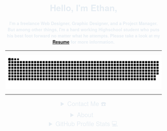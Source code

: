 <!DOCTYPE html>
<html lang="en">
<head>
    <meta charset="UTF-8">
    <meta name="viewport" content="width=device-width, initial-scale=1.0">
    <title>Ethan - Web Developer</title>
<style type="text/css">
h4 {
    font-family: Gotham, Helvetica Neue, Helvetica, Arial, sans-serif;
	color: #E6EDF3;
}
h2 {
    font-family: Gotham, Helvetica Neue, Helvetica, Arial, sans-serif;
	color: #E6EDF3;
}
h1 {
    font-family: Gotham, Helvetica Neue, Helvetica, Arial, sans-serif;
	color: #E6EDF3;
}
	
html {
	background-color: #0D1117
	}
summary {
	font-family: Gotham, Helvetica Neue, Helvetica, Arial, sans-serif;
	font-size: 20px;
	color: #E6EDF3;
}
	
</style>
</head>
<body>

<div align="center">
  <span>
    <h1>Hello, I'm Ethan,</h1>
    <h4>I'm a freelance Web Designer, Graphic Designer, and a Project Manager. But among other things, I'm a hard working Highschool student who puts his best foot forward no matter what he attempts. Please take a look at my <a href="https://github.com/ethanhilldp/ethanhilldp.github.io/resources/img/Resume.pdf" target="_blank">Resume</a> for more information.</h4>
  </span>
</div>

<hr>

<div align="center">
  <a href="https://ethanhilldp.github.io/">
    <img src="resources/img/grid-snake.svg" alt="">
  </a>
</div>

<hr>

<div align="center">
	
<details>
  <summary>Contact Me ☎️</summary>
  <div align="center">
    <h2>You can reach me by:</h2>
    <p>
      <a href="mailto:ethanhilldivine@gmail.com" target="_blank">
        <img src="https://img.shields.io/badge/gmail-EA4335.svg?style=for-the-badge&logo=gmail&logoColor=white" alt="azzar" height="30">
      </a>
    </p>
  </div>
</details>

<details>
  <summary>About 📃</summary>
  <div align="center">
    <h2>About this Account</h2>
    <p>
      <a href="github.com/ethanhilldp" target="_blank">
        <img src="https://komarev.com/ghpvc/?username=ethanhilldp&style=for-the-badge&label=PROFILE+VIEWS" height="25" alt="views count">
      </a>
      <a href="https://ethanhilldp.github.io/">
        <img src="https://img.shields.io/website?down_message=offline&style=for-the-badge&up_message=online&url=https%3A%2F%2Fethanhilldp.github.io%2F" height="25" alt="website">
      </a>
    </p>
    <p>
      <a href="github.com/ethanhilldp" target="_blank">
        <img src="https://img.shields.io/github/license/ethanhilldp/ethanhilldp.github.io?color=purple&style=for-the-badge" height="25" alt="license">
      </a>
    </p>
  </div>
</details>

<details>
  <summary>GitHub Profile Stats 💻</summary>
  <div align="center">
    <h2>GitHub Stats</h2>
    <details open>
      <summary><h3>Languages</h3></summary>
      <p>
        <a href="https://ethanhilldp.github.io/">
          <img width="21.3%" src="https://github-readme-stats.vercel.app/api/top-langs/?username=1999AZZAR&langs_count=6&theme=gruvbox&layout=compact&hide_border=true" alt="Ethan Hill :: Overall Top Langs">
        </a>
        <a href="https://ethanhilldp.github.io/">
          <img width="20%" src="https://github-profile-summary-cards.vercel.app/api/cards/repos-per-language?username=1999azzar&theme=gruvbox&layout=compact&hide_border=true" alt="Ethan Hill :: Top Langs by Repo">
          <img width="20%" src="https://github-profile-summary-cards.vercel.app/api/cards/most-commit-language?username=1999azzar&theme=gruvbox&layout=compact&hide_border=true" alt="Ethan Hill :: Top Langs by Commit">
        </a>
      </p>
    </details>
    <details open>
      <summary><h3>Statistics</h3></summary>
      <p>
        <a href="https://ethanhilldp.github.io/">
          <img width="25%" src="https://github-readme-streak-stats.herokuapp.com/?user=1999AZZAR&theme=gruvbox&hide_border=true">
        </a>
      </p>
    </details>
  </div>
</details> 
	
</div>

</body>
</html>
